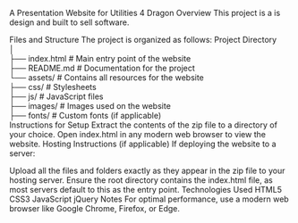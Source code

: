 A Presentation Website for Utilities 4 Dragon
Overview
This project is a is design and built to sell software.

Files and Structure
The project is organized as follows:
Project Directory  
│  
├── index.html      # Main entry point of the website  
├── README.md       # Documentation for the project  
└── assets/         # Contains all resources for the website  
    ├── css/        # Stylesheets  
    ├── js/         # JavaScript files  
    ├── images/     # Images used on the website  
    ├── fonts/      # Custom fonts (if applicable)  
Instructions for Setup
Extract the contents of the zip file to a directory of your choice.
Open index.html in any modern web browser to view the website.
Hosting Instructions (if applicable)
If deploying the website to a server:

Upload all the files and folders exactly as they appear in the zip file to your hosting server.
Ensure the root directory contains the index.html file, as most servers default to this as the entry point.
Technologies Used
HTML5
CSS3
JavaScript
jQuery
Notes
For optimal performance, use a modern web browser like Google Chrome, Firefox, or Edge.







